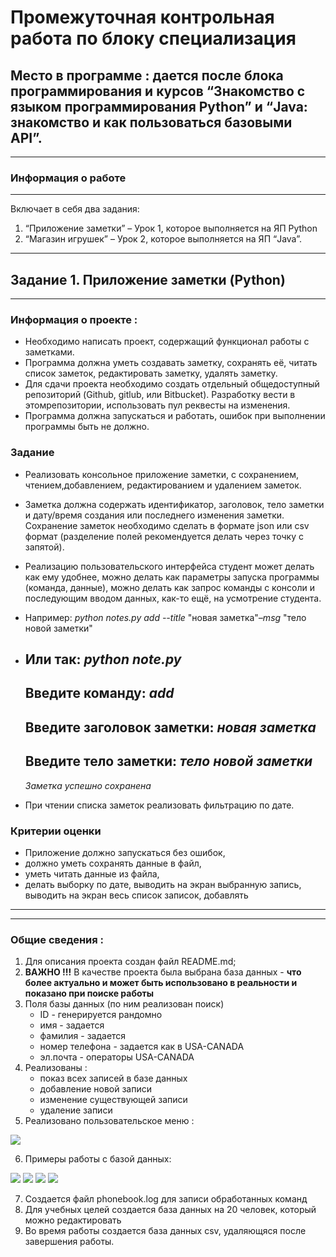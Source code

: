 # Промежуточная контрольная работа по блоку специализация
## Место в программе : дается после блока программирования и курсов “Знакомство с языком программирования Python” и “Java: знакомство и как пользоваться базовыми API”.
---
### Информация о работе
---
Включает в себя два задания: 
1. “Приложение заметки” – Урок 1, которое
выполняется на ЯП Python 
2. “Магазин игрушек” – Урок 2, которое
выполняется на ЯП “Java”.
---
## Задание 1. Приложение заметки (Python)
---
### Информация о проекте :
* Необходимо написать проект, содержащий функционал работы с заметками.
* Программа должна уметь создавать заметку, сохранять её, читать список заметок, редактировать заметку, удалять заметку.
* Для сдачи проекта необходимо создать отдельный общедоступный
репозиторий (Github, gitlub, или Bitbucket). Разработку вести в этомрепозитории, использовать пул реквесты на изменения.
* Программа должна запускаться и работать, ошибок при выполнении программы быть не должно.
### Задание
* Реализовать консольное приложение заметки, с сохранением, чтением,добавлением, редактированием и удалением заметок. 
* Заметка должна содержать идентификатор, заголовок, тело заметки и дату/время создания или последнего изменения заметки. Сохранение заметок необходимо сделать в
формате json или csv формат (разделение полей рекомендуется делать через
точку с запятой). 
* Реализацию пользовательского интерфейса студент может
делать как ему удобнее, можно делать как параметры запуска программы (команда, данные), можно делать как запрос команды с консоли и последующим вводом данных, как-то ещё, на усмотрение студента.
* Например:
    *python notes.py add --title* "новая заметка"*–msg* "тело новой заметки"
* Или так:
    *python note.py*
    ---
    Введите команду: *add*
    ---
    Введите заголовок заметки: *новая заметка*
    ---
    Введите тело заметки: *тело новой заметки*
    ---
    *Заметка успешно сохранена*

* При чтении списка заметок реализовать фильтрацию по дате.
### Критерии оценки ###
* Приложение должно запускаться без ошибок, 
* должно уметь сохранять данные в файл, 
* уметь читать данные из файла,
* делать выборку по дате, выводить на
экран выбранную запись, выводить на экран весь список записок, добавлять
---
---

### Общие сведения :
1. Для описания проекта создан файл README.md;
2. **ВАЖНО !!!** В качестве проекта была выбрана база данных - **что более
актуально и может быть использовано в реальности и показано при поиске работы**
3. Поля базы данных (по ним реализован поиск)
    - ID - генерируется рандомно
    - имя - задается
    - фамилия - задается
    - номер телефона - задается как в USA-CANADA
    - эл.почта - операторы USA-CANADA
4. Реализованы :
    - показ всех записей в базе данных
    - добавление новой записи
    - изменение существующей записи
    - удаление записи
5. Реализовано пользовательское меню :

<image src="1.png">

6. Примеры работы с базой данных:
<image src="2.png">
<image src="3.png">
<image src="4.png">
<image src="5.png">

7. Создается файл phonebook.log для записи обработанных команд
8. Для учебных целей создается база данных на 20 человек,
который можно редактировать
9. Во время работы создается база данных csv, удаляющяся 
после завершения работы. 
